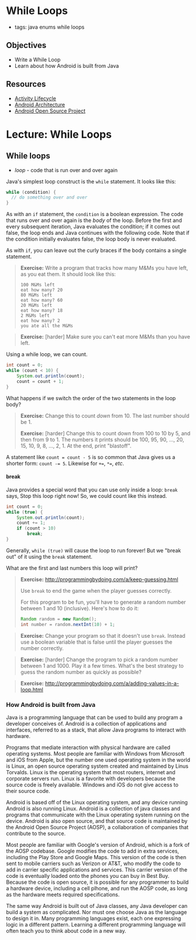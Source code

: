 # While Loops
- tags: java enums while loops

## Objectives
* Write a While Loop
* Learn about how Android is built from Java

## Resources
<!---* [Enum Types](https://docs.oracle.com/javase/tutorial/java/javaOO/enum.html)--->
* [Activity Lifecycle](https://developer.android.com/training/basics/activity-lifecycle/starting.html)
* [Android Architecture](https://source.android.com/devices/)
* [Android Open Source Project](https://source.android.com/)

# Lecture: While Loops
<!---(## Enums
Enums are used to represent constant values in code, that are related to each
other. Since our goal is to always write code that is self explanatory, enums
are a great tool for replacing magic numbers in code. For example, which is
easier to understand:

```java
// readGuest returns a number from System.in that represents a guest number
int input = readGuest();
switch (input) {
case 1:
  System.out.println("hello Tom");
	break;
case 2:
	System.out.println("hello Bob");
	break;
case 3:
	System.out.println("hello world");
	break;
default:
	System.out.println("I don't know this person");
}
```

compared to the following

```java
// Define an enum to represent our guests
enum Guest {
  TOM,
  BOB,
  THE_WORLD,
  UNKNOWN
}
```
```java
// readGuest returns a Guest that represents a number from System.in
Guest input = readGuest();
switch (input) {
case TOM:
  System.out.println("hello Tom");
	break;
case BOB:
	System.out.println("hello Bob");
	break;
case THE_WORLD:
	System.out.println("hello world");
	break;
default:
	System.out.println("Can't say hello that many times");
}
```

Enums can not be defined within functions. They are often used to describe nouns
or states in a code base.

### Exercises
> **Exercise:** Write an enum class named Operations for all the functions in a
calculator (addition, subtraction, division, multiplication).
> **Exercise:** Write four if statements that compares an input against each
Operation value. Leave the body of the if statement empty.
> **Exercise:** Write a switch statement that compares an input against each
Operation value. For each operation, print out its Operation name.--->

## While loops

* _loop_ - code that is run over and over again

Java's simplest loop construct is the `while` statement.  It looks like this:

```java
while (condition) {
  // do something over and over
}
```

As with an `if` statement, the `condition` is a boolean expression.  The code that runs over and over again is the _body_ of the loop.  Before the first and every subsequent iteration, Java evaluates the condition; if it comes out false, the loop ends and Java continues with the following code.  Note that if the condition initially evaluates false, the loop body is never evaluated.

As with `if`, you can leave out the curly braces if the body contains a single statement.

> **Exercise:** Write a program that tracks how many M&Ms you have left, as you eat them.  It should look like this:
>
> ```
> 100 M&Ms left
> eat how many? 20
> 80 M&Ms left
> eat how many? 60
> 20 M&Ms left
> eat how many? 18
> 2 M&Ms left
> eat how many? 2
> you ate all the M&Ms
> ```

> **Exercise:** [harder] Make sure you can't eat more M&Ms than you have left.

Using a while loop, we can count.

```java
int count = 0;
while (count < 10) {
    System.out.println(count);
    count = count + 1;
}
```

What happens if we switch the order of the two statements in the loop body?

> **Exercise:** Change this to count _down_ from 10.  The last number should be 1.
>
> **Exercise:** [harder] Change this to count down from 100 to 10 by 5, and then from 9 to 1.  The numbers it prints should be 100, 95, 90, ..., 20, 15, 10, 9, 8, ..., 2, 1.  At the end, print "blastoff".

A statement like `count = count - 5` is so common that Java gives us a shorter form: `count -= 5`.   Likewise for `+=`, `*=`, _etc_.


#### break

Java provides a special word that you can use only inside a loop: `break` says, Stop this loop right now!  So, we could count like this instead.

```java
int count = 0;
while (true) {
    System.out.println(count);
    count += 1;
    if (count > 10)
        break;
}
```

Generally, `while (true)` will cause the loop to run forever!  But we "break out" of it using the `break` statement.  

What are the first and last numbers this loop will print?

> **Exercise:** http://programmingbydoing.com/a/keep-guessing.html
>
> Use `break` to end the game when the player guesses correctly.
>
> For this program to be fun, you'll have to generate a random number between 1 and 10 (inclusive).  Here's how to do it:
>
> ```java
> Random random = new Random();
> int number = random.nextInt(10) + 1;
> ```

> **Exercise:** Change your program so that it doesn't use `break`.  Instead use a boolean variable that is false until the player guesses the number correctly.

> **Exercise:** [harder] Change the program to pick a random number between 1 and 1000.  Play it a few times.  What's the best strategy to guess the random number as quickly as possible?

> **Exercise:** http://programmingbydoing.com/a/adding-values-in-a-loop.html

### How Android is built from Java
Java is a programming language that can be used to build any program a
developer conceives of. Android is a collection of applications and interfaces,
referred to as a stack, that allow Java programs to interact with hardware.

Programs that mediate interaction with physical hardware are called operating
systems. Most people are familiar with Windows from Microsoft and iOS from
Apple, but the number one used operating system in the world is Linux, an open
source operating system created and maintained by Linus Torvalds. Linux is
the operating system that most routers, internet and corporate servers run.
Linux is a favorite with developers because the source code is freely available.
Windows and iOS do not give access to their source code.

Android is based off of the Linux operating system, and any device running
Android is also running Linux. Android is a collection of java classes and
programs that communicate with the Linux operating system running on the device.
Android is also open source, and that source code is maintained by the Android
Open Source Project (AOSP), a collaboration of companies that contribute to the
source.

Most people are familiar with Google's version of Android, which is a fork of
the AOSP codebase. Google modifies the code to add in extra services, including
the Play Store and Google Maps. This version of the code is then sent to mobile
carriers such as Verizon or AT&T, who modify the code to add in carrier specific
applications and services. This carrier version of the code is eventually loaded
onto the phones you can buy in Best Buy. Because the code is open source, it is
possible for any programmer to build a hardware device, including a cell plhone,
and run the AOSP code, as long as the hardware meets required specifications.

The same way Android is built out of Java classes, any Java developer can build
a system as complicated. Nor must one choose Java as the language to design it
in. Many programming languages exist, each one expressing logic in a different
pattern. Learning a different programming language will often teach you to think
about code in a new way.
